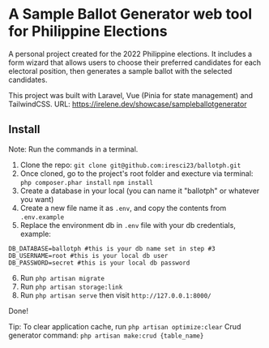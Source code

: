 # A Sample Ballot Generator web tool for Philippine Elections

A personal project  created for the 2022 Philippine elections. 
It includes a form wizard that allows users to choose their preferred candidates for each electoral position, then generates a sample ballot with the selected candidates.

This project was built with Laravel, Vue (Pinia for state management) and TailwindCSS. 
URL: https://irelene.dev/showcase/sampleballotgenerator

## Install
Note: Run the commands in a terminal.

1. Clone the repo: 
`git clone git@github.com:iresci23/ballotph.git`
2. Once cloned, go to the project's root folder and execture via terminal:
`php composer.phar install`
`npm install`
3. Create a database in your local (you can name it "ballotph" or whatever you want)
4. Create a new file name it as `.env`, and copy the contents from `.env.example` 
5. Replace the environment db in `.env` file with your db credentials, example:
```
DB_DATABASE=ballotph #this is your db name set in step #3
DB_USERNAME=root #this is your local db user
DB_PASSWORD=secret #this is your local db password
```
6. Run `php artisan migrate` 
7. Run `php artisan storage:link` 
8. Run `php artisan serve` then visit `http://127.0.0.1:8000/` 

Done!

Tip:
To clear application cache, run `php artisan optimize:clear` 
Crud generator command: `php artisan make:crud {table_name}`
